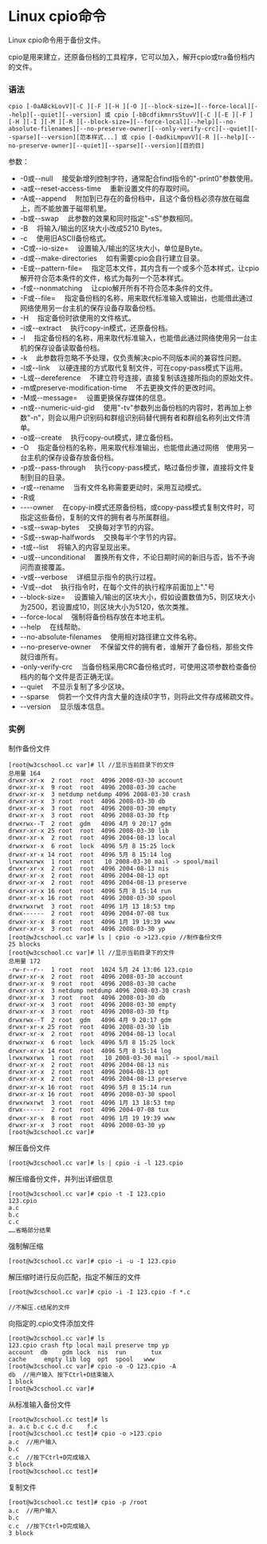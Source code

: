 # Linux cpio命令

Linux cpio命令用于备份文件。

cpio是用来建立，还原备份档的工具程序，它可以加入，解开cpio或tra备份档内的文件。

### 语法

    cpio [-0aABckLovV][-C ][-F ][-H ][-O ][--block-size=][--force-local][--help][--quiet][--version] 或 cpio [-bBcdfikmnrsStuvV][-C ][-E ][-F ][-H ][-I ][-M ][-R ][--block-size=][--force-local][--help][--no-absolute-filenames][--no-preserve-owner][--only-verify-crc][--quiet][--sparse][--version][范本样式...] 或 cpio [-0adkiLmpuvV][-R ][--help][--no-preserve-owner][--quiet][--sparse][--version][目的目]
    

参数：

- -0或--null 　接受新增列控制字符，通常配合find指令的"-print0"参数使用。
- -a或--reset-access-time 　重新设置文件的存取时间。
- -A或--append 　附加到已存在的备份档中，且这个备份档必须存放在磁盘上，而不能放置于磁带机里。
- -b或--swap 　此参数的效果和同时指定"-sS"参数相同。
- -B 　将输入/输出的区块大小改成5210 Bytes。
- -c 　使用旧ASCII备份格式。
- -C或--io-size= 　设置输入/输出的区块大小，单位是Byte。
- -d或--make-directories 　如有需要cpio会自行建立目录。
- -E或--pattern-file= 　指定范本文件，其内含有一个或多个范本样式，让cpio解开符合范本条件的文件，格式为每列一个范本样式。
- -f或--nonmatching 　让cpio解开所有不符合范本条件的文件。
- -F或--file= 　指定备份档的名称，用来取代标准输入或输出，也能借此通过网络使用另一台主机的保存设备存取备份档。
- -H 　指定备份时欲使用的文件格式。
- -i或--extract 　执行copy-in模式，还原备份档。
- -l 　指定备份档的名称，用来取代标准输入，也能借此通过网络使用另一台主机的保存设备读取备份档。
- -k 　此参数将忽略不予处理，仅负责解决cpio不同版本间的兼容性问题。
- -l或--link 　以硬连接的方式取代复制文件，可在copy-pass模式下运用。
- -L或--dereference 　不建立符号连接，直接复制该连接所指向的原始文件。
- -m或preserve-modification-time 　不去更换文件的更改时间。
- -M或--message= 　设置更换保存媒体的信息。
- -n或--numeric-uid-gid 　使用"-tv"参数列出备份档的内容时，若再加上参数"-n"，则会以用户识别码和群组识别码替代拥有者和群组名称列出文件清单。
- -o或--create 　执行copy-out模式，建立备份档。
- -O 　指定备份档的名称，用来取代标准输出，也能借此通过网络　使用另一台主机的保存设备存放备份档。
- -p或--pass-through 　执行copy-pass模式，略过备份步骤，直接将文件复制到目的目录。
- -r或--rename 　当有文件名称需要更动时，采用互动模式。
- -R或
- ----owner 　在copy-in模式还原备份档，或copy-pass模式复制文件时，可指定这些备份，复制的文件的拥有者与所属群组。
- -s或--swap-bytes 　交换每对字节的内容。
- -S或--swap-halfwords 　交换每半个字节的内容。
- -t或--list 　将输入的内容呈现出来。
- -u或--unconditional 　置换所有文件，不论日期时间的新旧与否，皆不予询问而直接覆盖。
- -v或--verbose 　详细显示指令的执行过程。
- -V或--dot 　执行指令时，在每个文件的执行程序前面加上"."号
- --block-size= 　设置输入/输出的区块大小，假如设置数值为5，则区块大小为2500，若设置成10，则区块大小为5120，依次类推。
- --force-local 　强制将备份档存放在本地主机。
- --help 　在线帮助。
- --no-absolute-filenames 　使用相对路径建立文件名称。
- --no-preserve-owner 　不保留文件的拥有者，谁解开了备份档，那些文件就归谁所有。
- -only-verify-crc 　当备份档采用CRC备份格式时，可使用这项参数检查备份档内的每个文件是否正确无误。
- --quiet 　不显示复制了多少区块。
- --sparse 　倘若一个文件内含大量的连续0字节，则将此文件存成稀疏文件。
- --version 　显示版本信息。

### 实例

制作备份文件

    [root@w3cschool.cc var]# ll //显示当前目录下的文件
    总用量 164
    drwxr-xr-x  2 root  root  4096 2008-03-30 account
    drwxr-xr-x  9 root  root  4096 2008-03-30 cache
    drwxr-xr-x  3 netdump netdump 4096 2008-03-30 crash
    drwxr-xr-x  3 root  root  4096 2008-03-30 db
    drwxr-xr-x  3 root  root  4096 2008-03-30 empty
    drwxr-xr-x  3 root  root  4096 2008-03-30 ftp
    drwxrwx--T  2 root  gdm   4096 4月 9 20:17 gdm
    drwxr-xr-x 25 root  root  4096 2008-03-30 lib
    drwxr-xr-x  2 root  root  4096 2004-08-13 local
    drwxrwxr-x  6 root  lock  4096 5月 8 15:25 lock
    drwxr-xr-x 14 root  root  4096 5月 8 15:14 log
    lrwxrwxrwx  1 root  root   10 2008-03-30 mail -> spool/mail
    drwxr-xr-x  2 root  root  4096 2004-08-13 nis
    drwxr-xr-x  2 root  root  4096 2004-08-13 opt
    drwxr-xr-x  2 root  root  4096 2004-08-13 preserve
    drwxr-xr-x 16 root  root  4096 5月 8 15:14 run
    drwxr-xr-x 16 root  root  4096 2008-03-30 spool
    drwxrwxrwt  3 root  root  4096 1月 13 18:53 tmp
    drwx------  2 root  root  4096 2004-07-08 tux
    drwxr-xr-x  8 root  root  4096 1月 19 19:39 www
    drwxr-xr-x  3 root  root  4096 2008-03-30 yp
    [root@w3cschool.cc var]# ls | cpio -o >123.cpio //制作备份文件
    25 blocks
    [root@w3cschool.cc var]# ll //显示当前目录下的文件
    总用量 172
    -rw-r--r--  1 root  root  1024 5月 24 13:06 123.cpio
    drwxr-xr-x  2 root  root  4096 2008-03-30 account
    drwxr-xr-x  9 root  root  4096 2008-03-30 cache
    drwxr-xr-x  3 netdump netdump 4096 2008-03-30 crash
    drwxr-xr-x  3 root  root  4096 2008-03-30 db
    drwxr-xr-x  3 root  root  4096 2008-03-30 empty
    drwxr-xr-x  3 root  root  4096 2008-03-30 ftp
    drwxrwx--T  2 root  gdm   4096 4月 9 20:17 gdm
    drwxr-xr-x 25 root  root  4096 2008-03-30 lib
    drwxr-xr-x  2 root  root  4096 2004-08-13 local
    drwxrwxr-x  6 root  lock  4096 5月 8 15:25 lock
    drwxr-xr-x 14 root  root  4096 5月 8 15:14 log
    lrwxrwxrwx  1 root  root   10 2008-03-30 mail -> spool/mail
    drwxr-xr-x  2 root  root  4096 2004-08-13 nis
    drwxr-xr-x  2 root  root  4096 2004-08-13 opt
    drwxr-xr-x  2 root  root  4096 2004-08-13 preserve
    drwxr-xr-x 16 root  root  4096 5月 8 15:14 run
    drwxr-xr-x 16 root  root  4096 2008-03-30 spool
    drwxrwxrwt  3 root  root  4096 1月 13 18:53 tmp
    drwx------  2 root  root  4096 2004-07-08 tux
    drwxr-xr-x  8 root  root  4096 1月 19 19:39 www
    drwxr-xr-x  3 root  root  4096 2008-03-30 yp
    [root@w3cschool.cc var]# 
    

解压备份文件

    [root@w3cschool.cc var]# ls | cpio -i -l 123.cpio
    

解压缩备份文件，并列出详细信息

    [root@w3cschool.cc var]# cpio -t -I 123.cpio  
    123.cpio
    a.c
    b.c
    c.c
    ……省略部分结果
    

强制解压缩

    [root@w3cschool.cc var]# cpio -i -u -I 123.cpio 
    

解压缩时进行反向匹配，指定不解压的文件

    [root@w3cschool.cc var]# cpio -i -I 123.cpio -f *.c 
    
    //不解压.c结尾的文件
    

向指定的.cpio文件添加文件

    [root@w3cschool.cc var]# ls
    123.cpio crash ftp local mail preserve tmp yp
    account  db    gdm lock  nis  run       tux
    cache     empty lib log  opt  spool   www
    [root@w3cschool.cc var]# cpio -o -O 123.cpio -A
    db  //用户输入 按下Ctrl+D结束输入
    1 block
    [root@w3cschool.cc var]# 
    

从标准输入备份文件

    [root@w3cschool.cc test]# ls              
    a. a.c b.c c.c d.c    f.c
    [root@w3cschool.cc test]# cpio -o >123.cpio
    a.c  //用户输入
    b.c
    c.c  //按下Ctrl+D完成输入
    3 block
    [root@w3cschool.cc test]# 
    

复制文件

    [root@w3cschool.cc test]# cpio -p /root
    a.c  //用户输入
    b.c
    c.c  //按下Ctrl+D完成输入
    3 block
    